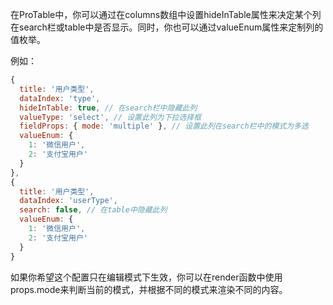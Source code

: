 在ProTable中，你可以通过在columns数组中设置hideInTable属性来决定某个列在search栏或table中是否显示。同时，你也可以通过valueEnum属性来定制列的值枚举。

例如：

```javascript
{
  title: '用户类型',
  dataIndex: 'type',
  hideInTable: true, // 在search栏中隐藏此列
  valueType: 'select', // 设置此列为下拉选择框
  fieldProps: { mode: 'multiple' }, // 设置此列在search栏中的模式为多选
  valueEnum: {
    1: '微信用户',
    2: '支付宝用户'
  }
},
{
  title: '用户类型',
  dataIndex: 'userType',
  search: false, // 在table中隐藏此列
  valueEnum: {
    1: '微信用户',
    2: '支付宝用户'
  }
}
```

如果你希望这个配置只在编辑模式下生效，你可以在render函数中使用props.mode来判断当前的模式，并根据不同的模式来渲染不同的内容。
